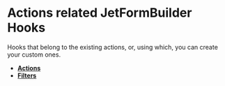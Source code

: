 # Actions related JetFormBuilder Hooks

Hooks that belong to the existing actions, or, using which, you can create your custom ones. 

* **<a href="/03-jet-form-builder/hooks/actions/actions.md">Actions</a>**
* **<a href="/03-jet-form-builder/hooks/actions/filters.md">Filters</a>**
